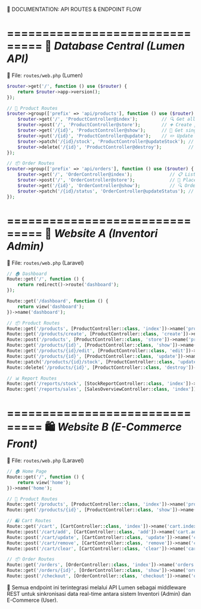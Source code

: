 📘 DOCUMENTATION: API ROUTES & ENDPOINT FLOW

===============================
🔗 *Database Central (Lumen API)*
===============================

📁 File: `routes/web.php` (Lumen)

```php
$router->get('/', function () use ($router) {
    return $router->app->version();
});

// 🛒 Product Routes
$router->group(['prefix' => 'api/products'], function () use ($router) {
    $router->get('/', 'ProductController@index');         // 🔍 Get all products
    $router->post('/', 'ProductController@store');        // ➕ Create product
    $router->get('/{id}', 'ProductController@show');      // 🔎 Get single product
    $router->put('/{id}', 'ProductController@update');    // ✏️ Update product
    $router->patch('/{id}/stock', 'ProductController@updateStock'); // 🔄 Update stock
    $router->delete('/{id}', 'ProductController@destroy');          // ❌ Delete product
});

// 📦 Order Routes
$router->group(['prefix' => 'api/orders'], function () use ($router) {
    $router->get('/', 'OrderController@index');              // 📋 List orders
    $router->post('/', 'OrderController@store');             // 🛒 Place order
    $router->get('/{id}', 'OrderController@show');           // 🔍 Order detail
    $router->patch('/{id}/status', 'OrderController@updateStatus'); // 🔁 Update status
});
```

===============================
🧮 *Website A (Inventori Admin)*
===============================

📁 File: `routes/web.php` (Laravel)

```php
// 🏠 Dashboard
Route::get('/', function () {
    return redirect()->route('dashboard');
});

Route::get('/dashboard', function () {
    return view('dashboard');
})->name('dashboard');

// 📦 Product Routes
Route::get('/products', [ProductController::class, 'index'])->name('products.index');
Route::get('/products/create', [ProductController::class, 'create'])->name('products.create');
Route::post('/products', [ProductController::class, 'store'])->name('products.store');
Route::get('/products/{id}', [ProductController::class, 'show'])->name('products.show');
Route::get('/products/{id}/edit', [ProductController::class, 'edit'])->name('products.edit');
Route::put('/products/{id}', [ProductController::class, 'update'])->name('products.update');
Route::patch('/products/{id}/stock', [ProductController::class, 'updateStock'])->name('products.update-stock');
Route::delete('/products/{id}', [ProductController::class, 'destroy'])->name('products.destroy');

// 📊 Report Routes
Route::get('/reports/stock', [StockReportController::class, 'index'])->name('reports.stock');
Route::get('/reports/sales', [SalesOverviewController::class, 'index'])->name('reports.sales');
```

===============================
🛍️ *Website B (E-Commerce Front)*
===============================

📁 File: `routes/web.php` (Laravel)

```php
// 🏠 Home Page
Route::get('/', function () {
    return view('home');
})->name('home');

// 🛒 Product Routes
Route::get('/products', [ProductController::class, 'index'])->name('products.index');
Route::get('/products/{id}', [ProductController::class, 'show'])->name('products.show');

// 🛍️ Cart Routes
Route::get('/cart', [CartController::class, 'index'])->name('cart.index');
Route::post('/cart/add', [CartController::class, 'add'])->name('cart.add');
Route::post('/cart/update', [CartController::class, 'update'])->name('cart.update');
Route::post('/cart/remove', [CartController::class, 'remove'])->name('cart.remove');
Route::post('/cart/clear', [CartController::class, 'clear'])->name('cart.clear');

// 📦 Order Routes
Route::get('/orders', [OrderController::class, 'index'])->name('orders.index');
Route::get('/orders/{id}', [OrderController::class, 'show'])->name('orders.show');
Route::post('/checkout', [OrderController::class, 'checkout'])->name('orders.checkout');
```

📌 Semua endpoint ini terintegrasi melalui API Lumen sebagai middleware REST untuk sinkronisasi data real-time antara sistem Inventori (Admin) dan E-Commerce (User).